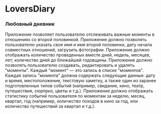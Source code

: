 # LoversDiary

### Любовный дневник

Приложение позволяет пользователю отслеживать важные моменты в отношениях со второй половинкой.
Приложение должно позволять пользователю указать свое имя и имя второй половинки, дату начала совместных отношений, загрузить фотографии.
Приложение должно отображать количество проведенных вместе дней, недель, месяцев, лет; количество дней до ближайшей годовщины.
Приложение должно позволять пользователю создавать, редактировать и удалять "моменты". Каждый "момент" — это запись в списке "моментов". Каждая запись "момента" должна содержать следующие данные: дату и время, местоположение, текстовую заметку, а также один из заранее подготовленных типов событий (например, свидание, кино, театр, путешествия, сюрприз, цветы и т.д.).
Приложение должно отображать статистику событий пользователя по моментам за неделю, месяц, квартал, год (например, количество походов в кино за год, или количество путешествий за квартал и т.д.).
